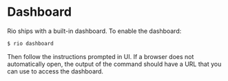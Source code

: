 # Dashboard 

Rio ships with a built-in dashboard. To enable the dashboard:

```bash
$ rio dashboard
```

Then follow the instructions prompted in UI. 
If a browser does not automatically open, the output of the command should have a URL that you can use to access the dashboard.
